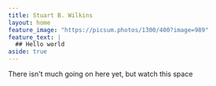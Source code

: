 ```yaml
---
title: Stuart B. Wilkins
layout: home
feature_image: "https://picsum.photos/1300/400?image=989"
feature_text: |
  ## Hello world
aside: true
---
```

There isn't much going on here yet, but watch this space
